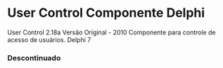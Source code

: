 # User Control Componente Delphi #

User Control 2.18a Versão Original - 2010 Componente para controle de acesso de usuários. Delphi 7

### Descontinuado ###
